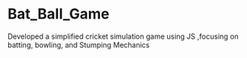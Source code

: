 # Bat_Ball_Game
Developed  a simplified cricket simulation game using JS ,focusing on batting, bowling, and Stumping Mechanics
